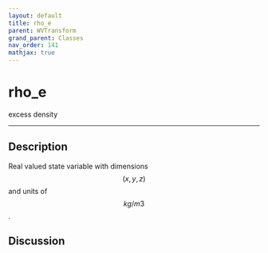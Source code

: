 ```yaml
---
layout: default
title: rho_e
parent: WVTransform
grand_parent: Classes
nav_order: 141
mathjax: true
---
```


#  rho_e

excess density


---

## Description
Real valued state variable with dimensions $$(x,y,z)$$ and units of $$kg/m3$$.

## Discussion

